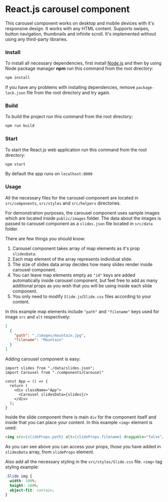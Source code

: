 # React.js carousel component 

This carousel component works on desktop and mobile devices with it's responsive design. It works with any HTML content. Supports swipes, button navigation, thumbnails and infinite scroll. It's implemented without using any third-party libraries.

### Install

To install all necessary dependencies, first install [Node.js](https://nodejs.org/en/) and then by using Node package manager **npm** run this command from the root directory:
```bash
npm install
```
If you have any problems with installing dependencies, remove `package-lock.json` file from the root directory and try again.

### Build

To build the project run this command from the root directory:
```bash
npm run build
```

### Start

To start the React.js web application run this command from the root directory:
```bash
npm start
```
By default the app runs on `localhost:8080`

### Usage

All the necessary files for the carousel component are located in `src/components`, `src/styles` and `src/helpers` directories.

For demonstration purposes, the carousel component uses sample images which are located inside `public/images` folder. The data about the images is passed to carousel component as a `slides.json` file located in `src/data` folder.

There are few things you should know:

1. Carousel component takes array of map elements as it's prop `slidesData`.
2. Each map element of the array represents individual slide.
3. The size of slides data array decides how many slides render inside carousel component.
4. You can leave map elements empty as `"id"` keys are added automatically inside carousel component, but feel free to add as many additional props as you wish that you will be using inside each slide component.
5. You only need to modify `Slide.js`/`Slide.css` files according to your content.

In this example map elements include `"path"` and `"filename"` keys used for image `src` and `alt` respectively:
```JSON
[
  {
    "path": "./images/mountain.jpg",
    "filename": "Mountain"
  }
]
```

Adding carousel component is easy:
```JSX
import slides from "./data/slides.json";
import Carousel from "./components/Carousel"

const App = () => {
  return (
    <div className="App">
      <Carousel slidesData={slides}/>
    </div>
  );
}
```

Inside the slide component there is main `div` for the component itself and inside that you can place your content. In this example `<img>` element is used:
```HTML
<img src={slideProps.path} alt={slideProps.filename} draggable="false"/>
```
As you can see above you can access your props, those you have added in `slidesData` array, from `slideProps` element.

Also add all the necessary styling in the `src/styles/Slide.css` file. `<img>` tag styling example:
```CSS
.Slide img {
  width: 100%;
  height: 100%;
  object-fit: contain;
}
```